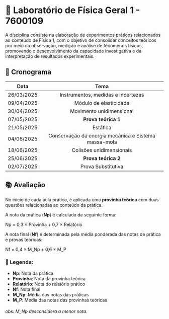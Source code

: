 # :test_tube: Laboratório de Física Geral 1 - 7600109

A disciplina consiste na elaboração de experimentos práticos relacionados ao conteúdo de Física 1, com o objetivo de consolidar conceitos teóricos por meio da observação, medição e análise de fenômenos físicos, promovendo o desenvolvimento da capacidade investigativa e da interpretação de resultados experimentais.

## :calendar: Cronograma

| Data   | Tema     |
|:-----------:|:----------:|
| 26/03/2025    | Instrumentos, medidas e incertezas    |
| 09/04/2025    | Módulo de elasticidade    |
| 30/04/2025    | Movimento unidimensional    |
| 07/05/2025    | **Prova teórica 1**    |
| 21/05/2025    | Estática    |
| 04/06/2025    | Conservação da energia mecânica e Sistema massa-mola    |
| 18/06/2025    | Colisões unidimensionais    |
| 25/06/2025    | **Prova teórica 2**    |
| 02/07/2025    | Prova Substitutiva    |

## 📚 Avaliação

No início de cada aula prática, é aplicada uma **provinha teórica** com duas questões relacionadas ao conteúdo da prática.

A nota da prática (**Np**) é calculada da seguinte forma:

Np = 0,3 × Provinha + 0,7 × Relatório

A nota final (**Nf**) é determinada pela média ponderada das notas de prática e provas teóricas:

Nf = 0,4 × M_Np + 0,6 × M_P

### 📝 Legenda:
- **Np**: Nota da prática  
- **Provinha**: Nota da provinha teórica  
- **Relatório**: Nota do relatório prático  
- **Nf**: Nota final  
- **M_Np**: Média das notas das práticas  
- **M_P**: Média das notas das provinhas teóricas

###### obs: M_Np desconsidera a menor nota.

